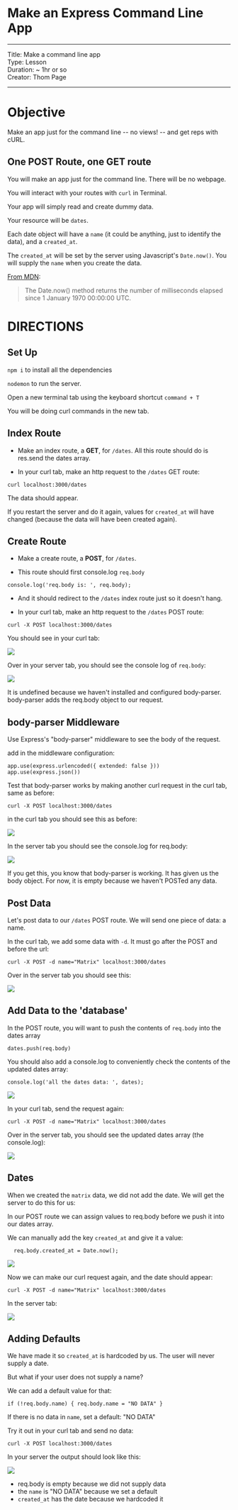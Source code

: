# Make an Express Command Line App

---
Title: Make a command line app<br>
Type: Lesson <br>
Duration: ~ 1hr or so<br>
Creator: Thom Page <br>

---

# Objective

Make an app just for the command line -- no views! -- and get reps with cURL.

## One POST Route, one GET route

You will make an app just for the command line. There will be no webpage.

You will interact with your routes with `curl` in Terminal.

Your app will simply read and create dummy data.

Your resource will be `dates`.

Each date object will have a `name` (it could be anything, just to identify the data), and a `created_at`.

The `created_at` will be set by the server using Javascript's `Date.now()`. You will supply the `name` when you create the data.

[From MDN](https://developer.mozilla.org/en-US/docs/Web/JavaScript/Reference/Global_Objects/Date/now):

> The Date.now() method returns the number of milliseconds elapsed since 1 January 1970 00:00:00 UTC.


# DIRECTIONS

## Set Up

`npm i` to install all the dependencies

`nodemon` to run the server.

Open a new terminal tab using the keyboard shortcut `command + T`

You will be doing curl commands in the new tab.


## Index Route

* Make an index route, a **GET**, for `/dates`. All this route should do is res.send the dates array.

* In your curl tab, make an http request to the `/dates` GET route:

```
curl localhost:3000/dates
```

The data should appear.

If you restart the server and do it again, values for `created_at` will have changed (because the data will have been created again).


## Create Route

* Make a create route, a **POST**, for `/dates`.

* This route should first console.log `req.body`

```
console.log('req.body is: ', req.body);
```

* And it should redirect to the `/dates` index route just so it doesn't hang.

* In your curl tab, make an http request to the `/dates` POST route:

```
curl -X POST localhost:3000/dates
```

You should see in your curl tab:

![](https://i.imgur.com/A9IvtHs.png)

Over in your server tab, you should see the console log of `req.body`:

![](https://i.imgur.com/t2asxfN.png)

It is undefined because we haven't installed and configured body-parser. body-parser adds the req.body object to our request.


## body-parser Middleware

Use Express's "body-parser" middleware to see the body of the request.

add in the middleware configuration:

```
app.use(express.urlencoded({ extended: false }))
app.use(express.json())
```

Test that body-parser works by making another curl request in the curl tab, same as before:

```
curl -X POST localhost:3000/dates
```

in the curl tab you should see this as before:

![](https://i.imgur.com/A9IvtHs.png)

In the server tab you should see the console.log for req.body:

![](https://i.imgur.com/Iwxntof.png)

If you get this, you know that body-parser is working. It has given us the body object. For now, it is empty because we haven't POSTed any data.

## Post Data

Let's post data to our `/dates` POST route. We will send one piece of data: a name.

In the curl tab, we add some data with `-d`. It must go after the POST and before the url:

```
curl -X POST -d name="Matrix" localhost:3000/dates
```

Over in the server tab you should see this:

![](https://i.imgur.com/NLw8Q6o.png)

## Add Data to the 'database'

In the POST route, you will want to push the contents of `req.body` into the dates array

`dates.push(req.body)`

You should also add a console.log to conveniently check the contents of the updated dates array:

`console.log('all the dates data: ', dates);`

![](https://i.imgur.com/X6t82fN.png)

In your curl tab, send the request again:

```
curl -X POST -d name="Matrix" localhost:3000/dates
```

Over in the server tab, you should see the updated dates array (the console.log): 


![](https://i.imgur.com/LJzf469.png)


## Dates

When we created the `matrix` data, we did not add the date. We will get the server to do this for us:

In our POST route we can assign values to req.body before we push it into our dates array.

We can manually add the key `created_at` and give it a value:

```
  req.body.created_at = Date.now();
```

![](https://i.imgur.com/3FGMqKh.png)

Now we can make our curl request again, and the date should appear:

```
curl -X POST -d name="Matrix" localhost:3000/dates
```

In the server tab:

![](https://i.imgur.com/ODXmBIK.png)


## Adding Defaults

We have made it so `created_at` is hardcoded by us. The user will never supply a date.

But what if your user does not supply a name?

We can add a default value for that:

```
if (!req.body.name) { req.body.name = "NO DATA" }
```

If there is no data in `name`, set a default: "NO DATA"

Try it out in your curl tab and send no data:

```
curl -X POST localhost:3000/dates
```

In your server the output should look like this:

![](https://i.imgur.com/Yl2fdaV.png)

* req.body is empty because we did not supply data
* the `name` is "NO DATA" because we set a default
* `created_at` has the date because we hardcoded it
